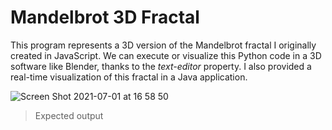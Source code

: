 # Mandelbrot 3D Fractal

This program represents a 3D version of the Mandelbrot fractal I originally created in JavaScript. We can execute or visualize this Python code in a 3D software like Blender, thanks to the <i>text-editor</i> property. I also provided a real-time visualization of this fractal in a Java application.

![Screen Shot 2021-07-01 at 16 58 50](https://user-images.githubusercontent.com/83437383/124198336-ab0e0a00-da8d-11eb-9f05-8789c30d8dc0.png)

> Expected output
